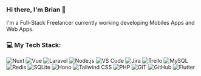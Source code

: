 ### Hi there, I'm Brian 👋

I'm a Full-Stack Freelancer currently working developing Mobiles Apps and Web Apps.

<h3>💻 My Tech Stack:</h3>
  <img src="https://img.shields.io/badge/Nuxt-002E3B?logo=nuxt&logoColor=#00DC82" alt="Nuxt" />
  <img src="https://img.shields.io/badge/Vue.js-4FC08D?logo=vuedotjs&logoColor=fff" alt="Vue" />
  <img src="https://img.shields.io/badge/Laravel-%23FF2D20.svg?logo=laravel&logoColor=white" alt="Laravel" />
  <img src="https://img.shields.io/badge/Node.js-6DA55F?logo=node.js&logoColor=white" alt="Node.js" />
  <img src="https://custom-icon-badges.demolab.com/badge/Visual%20Studio%20Code-0078d7.svg?logo=vsc&logoColor=white" alt="VS Code" />
  <img src="https://img.shields.io/badge/Jira-0052CC?logo=jira&logoColor=fff" alt="Jira" />
  <img src="https://img.shields.io/badge/Trello-0052CC?logo=trello&logoColor=fff" alt="Trello" />
  <img src="https://img.shields.io/badge/MySQL-4479A1?logo=mysql&logoColor=fff" alt="MySQL" />
  <img src="https://img.shields.io/badge/Redis-%23DD0031.svg?logo=redis&logoColor=white" alt="Redis" />
  <img src="https://img.shields.io/badge/SQLite-%2307405e.svg?logo=sqlite&logoColor=white" alt="SQLite" />
  <img src="https://img.shields.io/badge/Hono-E36002?logo=hono&logoColor=fff" alt="Hono" />
  <img src="https://img.shields.io/badge/Tailwind%20CSS-%2338B2AC.svg?logo=tailwind-css&logoColor=white" alt="Tailwind CSS" />
  <img src="https://img.shields.io/badge/php-%23777BB4.svg?&logo=php&logoColor=white" alt="PHP" />
  <img src="https://img.shields.io/badge/Git-F05032?logo=git&logoColor=fff" alt="GIT" />
  <img src="https://img.shields.io/badge/GitHub-%23121011.svg?logo=github&logoColor=white" alt="GitHub" />
  <img src="https://img.shields.io/badge/Flutter-02569B?logo=flutter&logoColor=fff" alt="Flutter" />
